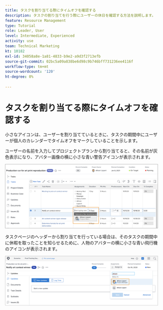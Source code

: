 ```yaml
---
title: タスクを割り当てる際にタイムオフを確認する
description: タスクの割り当てを行う際にユーザーの休日を確認する方法を説明します。
feature: Resource Management
type: Tutorial
role: Leader, User
level: Intermediate, Experienced
activity: use
team: Technical Marketing
kt: 10182
exl-id: 34058a8e-1a81-4833-b9e2-a9d3f2713efb
source-git-commit: 02bc5a09a838be6d98c9b746bff731236ee4116f
workflow-type: tm+mt
source-wordcount: '120'
ht-degree: 0%

---
```


# タスクを割り当てる際にタイムオフを確認する

小さなアイコンは、ユーザーを割り当てているときに、タスクの期間中にユーザーが個人のカレンダーでタイムオフをマークしていることを示します。

ユーザーの名前を入力してプロジェクトプランから割り当てると、その名前が灰色表示になり、アバター画像の横に小さな青い警告アイコンが表示されます。

![pto 用にユーザをグレー表示](assets/toat_01.png)

タスクページのヘッダーから割り当てを行っている場合は、そのタスクの期間中に休暇を取ったことを知らせるために、人物のアバターの横に小さな青い飛行機のアイコンが表示されます。

![ユーザータスク割り当て](assets/toat_02.png)
